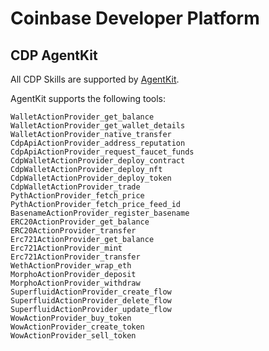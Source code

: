 # Coinbase Developer Platform

## CDP AgentKit

All CDP Skills are supported by [AgentKit](https://github.com/coinbase/agentkit/).

AgentKit supports the following tools:

```
WalletActionProvider_get_balance
WalletActionProvider_get_wallet_details
WalletActionProvider_native_transfer
CdpApiActionProvider_address_reputation
CdpApiActionProvider_request_faucet_funds
CdpWalletActionProvider_deploy_contract
CdpWalletActionProvider_deploy_nft
CdpWalletActionProvider_deploy_token
CdpWalletActionProvider_trade
PythActionProvider_fetch_price
PythActionProvider_fetch_price_feed_id
BasenameActionProvider_register_basename
ERC20ActionProvider_get_balance
ERC20ActionProvider_transfer
Erc721ActionProvider_get_balance
Erc721ActionProvider_mint
Erc721ActionProvider_transfer
WethActionProvider_wrap_eth
MorphoActionProvider_deposit
MorphoActionProvider_withdraw
SuperfluidActionProvider_create_flow
SuperfluidActionProvider_delete_flow
SuperfluidActionProvider_update_flow
WowActionProvider_buy_token
WowActionProvider_create_token
WowActionProvider_sell_token
```